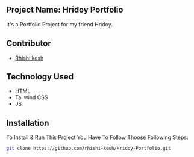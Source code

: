 <h2>Project Name: Hridoy Portfolio</h2>
<p>It's a Portfolio Project for my friend Hridoy.</p>

## Contributor

-   <a href="https://github.com/rhishi-kesh" target="_blank">Rhishi kesh</a>

## Technology Used

- HTML
- Tailwind CSS
- JS

## Installation

To Install & Run This Project You Have To Follow Thoose Following Steps:

```sh
git clone https://github.com/rhishi-kesh/Hridoy-Portfolio.git
```
